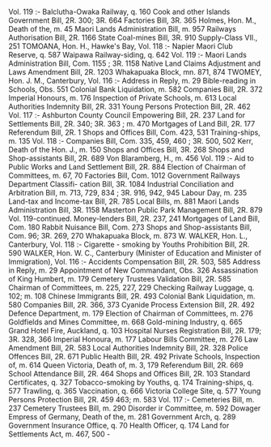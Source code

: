 Vol. 119 :- Balclutha-Owaka Railway, q. 160 Cook and other Islands Government Bill, 2R. 300; 3R. 664 Factories Bill, 3R. 365 Holmes, Hon. M., Death of the, m. 45 Maori Lands Administration Bill, m. 957 Railways Authorisation Bill, 2R. 1166 State Coal-mines Bill, 3R. 910 Supply-Class VII., 251 TOMOANA, Hon. H., Hawke's Bay, Vol. 118 :- Napier Maori Club Reserve, q. 587 Waipawa Railway-siding, q. 642 Vol. 119 :- Maori Lands Administration Bill, Com. 1155 ; 3R. 1158 Native Land Claims Adjustment and Laws Amendment Bill, 2R. 1203 Whakapuaka Block, mn. 871, 874 TWOMEY, Hon. J. M., Canterbury, Vol. 116 :- Address in Reply, m. 29 Bible-reading in Schools, Obs. 551 Colonial Bank Liquidation, m. 582 Companies Bill, 2R. 372 Imperial Honours, m. 176 Inspection of Private Schools, m. 613 Local Authorities Indemnity Bill, 2R. 331 Young Persons Protection Bill, 2R. 462 Vol. 117 :- Ashburton County Council Empowering Bill, 2R. 237 Land for Settlements Bill, 2R. 340; 3R. 363 ; m. 470 Mortgages of Land Bill, 2R. 177 Referendum Bill, 2R. 1 Shops and Offices Bill, Com. 423, 531 Training-ships, m. 135 Vol. 118 :- Companies Bill, Com. 335, 459, 460 ; 3R. 500, 502 Kerr, Death of the Hon. J., m. 150 Shops and Offices Bill, 3R. 268 Shops and Shop-assistants Bill, 2R. 689 Von Blaramberg, H., m. 456 Vol. 119 :- Aid to Public Works and Land Settlement Bill, 2R. 884 Election of Chairman of Committees, m. 67, 70 Factories Bill, Com. 1012 Government Railways Department Classifi- cation Bill, 3R. 1084 Industrial Conciliation and Arbitration Bill, m. 713, 729, 834 ; 3R. 916, 942, 945 Labour Day, m. 235 Land-tax and Income-tax Bill, 2R. 785 Local Bills, m. 881 Maori Lands Administration Bill, 3R. 1158 Masterton Public Park Management Bill, 2R. 879 Vol. 119-continued. Money-lenders Bill, 2R. 237, 241 Mortgages of Land Bill, Com. 180 Rabbit Nuisance Bill, Com. 273 Shops and Shop-assistants Bill, Com. 96; 3R. 269, 270 Whakapuaka Block, m. 873 W. WALKER, Hon. L., Canterbury, Vol. 118 :- Cigarette - smoking by Youths Prohibition Bill, 2R. 590 WALKER, Hon. W. C., Canterbury (Minister of Education and Minister of Immigration), Vol. 116 :- Accidents Compensation Bill, 2R. 503, 585 Address in Reply, m. 29 Appointment of New Commandant, Obs. 326 Assassination of King Humbert, m. 179 Cemetery Trustees Validation Bill, 2R. 585 Chairman of Committees, m. 225, 227, 229 Checking Railway Luggage, q. 102; m. 108 Chinese Immigrants Bill, 2R. 493 Colonial Bank Liquidation, m. 580 Companies Bill, 2R. 366, 373 Cyanide Process Extension Bill, 2R. 492 Defence Department, m. 179 Election of Chairman of Committees, m. 276 Goldfields and Mines Committee, m. 668 Gold-mining Industry, q. 665 Grand Hotel Fire, Auckland, q. 103 Hospital Nurses Registration Bill, 2R. 179; 3R. 328, 366 Imperial Honoura, m. 177 Labour Bills Committee, m. 276 Law Amendment Bill, 2R. 583 Local Authorities Indemnity Bill, 2R. 328 Police Offences Bill, 2R. 671 Public Health Bill, 2R. 492 Private Schools, Inspection of, m. 614 Queen Victoria, Death of, m. 3, 179 Referendum Bill, 2R. 669 School Attendance Bill, 2R. 464 Shops and Offices Bill, 2R. 103 Standard Certificates, q. 327 Tobacco-smoking by Youths, q. 174 Training-ships, q. 577 Trawling, q. 365 Vaccination, q. 666 Victoria College Site, q. 577 Young Persons Protection Bill, 2R. 459 463; m. 583 Vol. 117 :- Cemeteries Bill, m. 237 Cemetery Trustees Bill, m. 290 Disorder ir Committee, m. 592 Dowager Empress of Germany, Death of the, m. 281 Government Arch, q. 289 Government Insurance Office, q. 70 Health Officer, q. 174 Land for Settlements Act, m. 467, 500 \- 